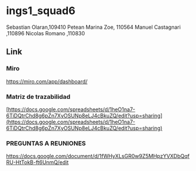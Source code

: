 # ings1_squad6

Sebastian Olaran,109410
Petean Marina Zoe, 110564
Manuel Castagnari ,110896
Nicolas Romano ,110830


## Link 

### Miro

https://miro.com/app/dashboard/

### Matriz de trazabilidad

[https://docs.google.com/spreadsheets/d/1heO1na7-6TiDQtrChd8g6pZn7XyOSUNp8eLJ4cBkuZQ/edit?usp=sharing](https://docs.google.com/spreadsheets/d/1heO1na7-6TiDQtrChd8g6pZn7XyOSUNp8eLJ4cBkuZQ/edit?usp=sharing)

### PREGUNTAS A REUNIONES

https://docs.google.com/document/d/1fWHyXLsGR0w9Z5MHpzYVXDbQqfRU-HtTokB-ft6UnmQ/edit
